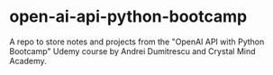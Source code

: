 # open-ai-api-python-bootcamp
A repo to store notes and projects from the "OpenAI API with Python Bootcamp" Udemy course by Andrei Dumitrescu and Crystal Mind Academy.
